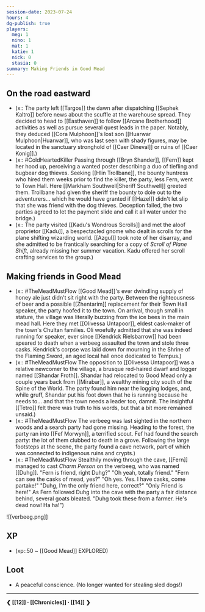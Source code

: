 ```yaml
---
session-date: 2023-07-24
hours: 4
dg-publish: true
players: 
  meg: 1
  nino: 1
  mat: 1
  katie: 1
  nick: 0
  stasia: 0
summary: Making Friends in Good Mead
---
```

## On the road eastward
- (x:: The party left [[Targos]] the dawn after dispatching [[Sephek Kaltro]] before news about the scuffle at the warehouse spread. They decided to head to [[Easthaven]] to follow [[Arcane Brotherhood]] activities as well as pursue several quest leads in the paper. Notably, they deduced [[Cora Mulphoon]]'s lost son [[Huarwar Mulphoon|Huarwar]], who was last seen with shady figures, may be located in the sanctuary stronghold of [[Caer Dineval]] or ruins of [[Caer Konig]].)
- (x:: #ColdHeartedKiller Passing through [[Bryn Shander]], [[Fern]] kept her hood up, perceiving a wanted poster describing a duo of tiefling and bugbear dog thieves. Seeking [[Hlin Trollbane]], the bounty huntress who hired them weeks prior to find the killer, the party, less Fern, went to Town Hall. Here [[Markham Southwell|Sheriff Southwell]] greeted them. Trollbane had given the sheriff the bounty to dole out to the adventurers... which he would have granted if [[Hazel]] didn't let slip that she was friend with the dog thieves. Deception failed, the two parties agreed to let the payment slide and call it all water under the bridge.)
- (x:: The party visited [[Kadu's Wondrous Scrolls]] and met the aloof proprietor [[Kadu]], a bespectacled gnome who dealt in scrolls for the plane shifting wizarding world. [[Azgul]] took note of her disarray, and she admitted to be frantically searching for a copy of *Scroll of Plane Shift*, already missing her summer vacation. Kadu offered her scroll crafting services to the group.)

## Making friends in Good Mead
- (x:: #TheMeadMustFlow [[Good Mead]]'s ever dwindling supply of honey ale just didn't sit right with the party. Between the righteousness of beer and a possible [[Zhentarim]] replacement for their Town Hall speaker, the party hoofed it to the town. On arrival, though small in stature, the village was literally buzzing from the ice bees in the main mead hall. Here they met [[Olivessa Untapoor]], eldest cask-maker of the town's Chultan families. Oli woefully admitted that she was indeed running for speaker, ever since [[Kendrick Rielsbarrow]] had been speared to death when a verbeeg assaulted the town and stole three casks. Kendrick's corpse was laid down for mourning in the Shrine of the Flaming Sword, an aged local hall once dedicated to Tempus.)
- (x:: #TheMeadMustFlow The opposition to [[Olivessa Untapoor]] was a relative newcomer to the village, a brusque red-haired dwarf and logger named [[Shandar Froth]]. Shandar had relocated to Good Mead only a couple years back from [[Mirabar]], a wealthy mining city south of the Spine of the World. The party found him near the logging lodges, and, while gruff, Shandar put his foot down that he is running because he needs to... and that the town needs a leader too, damnit. The insightful [[Tetro]] felt there was truth to his words, but that a bit more remained unsaid.)
- (x:: #TheMeadMustFlow The verbeeg was last sighted in the northern woods and a search party had gone missing. Heading to the forest, the party ran into [[Fef Morwyn]], a terrified scout. Fef had found the search party: the lot of them clubbed to death in a grove. Following the large footsteps at the scene, the party found a cave network, part of which was connected to indigenous ruins and crypts.)
- (x:: #TheMeadMustFlow Stealthily moving through the cave, [[Fern]] managed to cast *Charm Person* on the verbeeg, who was named [[Duhg]]. "Fern is friend, right Duhg?" "Oh yeah, totally friend." "Fern can see the casks of mead, yes?" "Oh yes. Yes. I have casks, come partake!" "Duhg, I'm the only friend here, correct?" "Only Friend is here!" As Fern followed Duhg into the cave with the party a fair distance behind, several goats bleated. "Duhg took these from a farmer. He's dead now! Ha ha!")

![[verbeeg.png]]


## XP
- (xp::50 ~ [[Good Mead]] EXPLORED)

## Loot
- A peaceful conscience. (No longer wanted for stealing sled dogs!)


---
**❮ [[12]] · [[Chronicles]] ·  [[14]] ❯**

